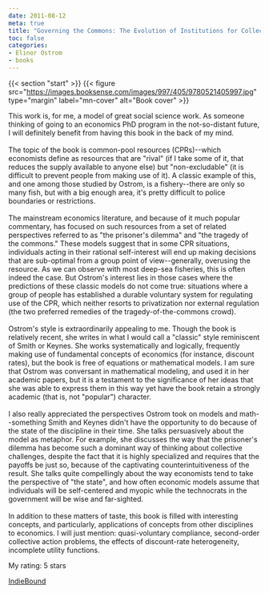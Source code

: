 ```yaml
---
date: 2011-08-12
meta: true
title: "Governing the Commons: The Evolution of Institutions for Collective Action"
toc: false
categories:
- Elinor Ostrom
- books
---
```


{{< section "start" >}}
{{< figure src="https://images.booksense.com/images/997/405/9780521405997.jpg" type="margin" label="mn-cover" alt="Book cover" >}}

This work is, for me, a model of great social science work. As someone thinking of going to an economics PhD program in the not-so-distant future, I will definitely benefit from having this book in the back of my mind. <br /><br />The topic of the book is common-pool resources (CPRs)--which economists define as resources that are "rival" (if I take some of it, that reduces the supply available to anyone else) but "non-excludable" (it is difficult to prevent people from making use of it). A classic example of this, and one among those studied by Ostrom, is a fishery--there are only so many fish, but with a big enough area, it's pretty difficult to police boundaries or restrictions.<br /><br />The mainstream economics literature, and because of it much popular commentary, has focused on such resources from a set of related perspectives referred to as "the prisoner's dilemma" and "the tragedy of the commons." These models suggest that in some CPR situations, individuals acting in their rational self-interest will end up making decisions that are sub-optimal from a group point of view--generally, overusing the resource. As we can observe with most deep-sea fisheries, this is often indeed the case. But Ostrom's interest lies in those cases where the predictions of these classic models do not come true: situations where a group of people has established a durable voluntary system for regulating use of the CPR, which neither resorts to privatization nor external regulation (the two preferred remedies of the tragedy-of-the-commons crowd). <br /><br />Ostrom's style is extraordinarily appealing to me. Though the book is relatively recent, she writes in what I would call a "classic" style reminiscent of Smith or Keynes. She works systematically and logically, frequently making use of fundamental concepts of economics (for instance, discount rates), but the book is free of equations or mathematical models. I am sure that Ostrom was conversant in mathematical modeling, and used it in her academic papers, but it is a testament to the significance of her ideas that she was able to express them in this way yet have the book retain a strongly academic (that is, not "popular") character. <br /><br />I also really appreciated the perspectives Ostrom took on models and math--something Smith and Keynes didn't have the opportunity to do because of the state of the discipline in their time. She talks persuasively about the model as metaphor. For example, she discusses the way that the prisoner's dilemma has become such a dominant way of thinking about collective challenges, despite the fact that it is highly specialized and requires that the payoffs be just so, because of the captivating counterintuitiveness of the result. She talks quite compellingly about the way economists tend to take the perspective of "the state", and how often economic models assume that individuals will be self-centered and myopic while the technocrats in the government will be wise and far-sighted. <br /><br />In addition to these matters of taste, this book is filled with interesting concepts, and particularly, applications of concepts from other disciplines to economics. I will just mention: quasi-voluntary compliance, second-order collective action problems, the effects of discount-rate heterogeneity, incomplete utility functions.

My rating: 5 stars  

[IndieBound](https://www.indiebound.org/book/9780521405997)
